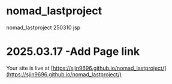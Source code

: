 # nomad_lastproject
nomad_lastproject 250310 jsp

# 2025.03.17 -Add Page link
Your site is live at [https://sjin9696.github.io/nomad_lastproject/](https://sjin9696.github.io/nomad_lastproject/)
